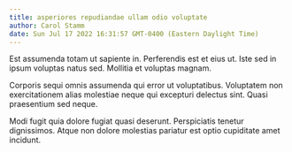 ```yaml
---
title: asperiores repudiandae ullam odio voluptate
author: Carol Stamm
date: Sun Jul 17 2022 16:31:57 GMT-0400 (Eastern Daylight Time)
---
```

Est assumenda totam ut sapiente in. Perferendis est et eius ut. Iste sed in ipsum voluptas natus sed. Mollitia et voluptas magnam.

 Corporis sequi omnis assumenda qui error ut voluptatibus. Voluptatem non exercitationem alias molestiae neque qui excepturi delectus sint. Quasi praesentium sed neque.

 Modi fugit quia dolore fugiat quasi deserunt. Perspiciatis tenetur dignissimos. Atque non dolore molestias pariatur est optio cupiditate amet incidunt.